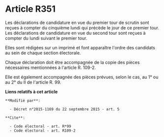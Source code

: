 # Article R351

Les déclarations de candidature en vue du premier tour de scrutin sont reçues à compter du cinquième lundi qui précède le
jour de ce premier tour. Les déclarations de candidature en vue du second tour sont reçues à compter du lundi suivant le
premier tour. 

Elles sont rédigées sur un imprimé et font apparaître l'ordre des candidats au sein de chaque section électorale. 

Chaque déclaration doit être accompagnée de la copie des pièces nécessaires mentionnées à l'article R. 109-2. 

Elle est également accompagnée des pièces prévues, selon le cas, au 1° ou au 2° du II de l'article R. 99.

**Liens relatifs à cet article**

	**Modifié par**:

	  - Décret n°2015-1169 du 22 septembre 2015 - art. 5

	**Cite**:

	  - Code électoral - art. R*99
	  - Code électoral - art. R109-2
